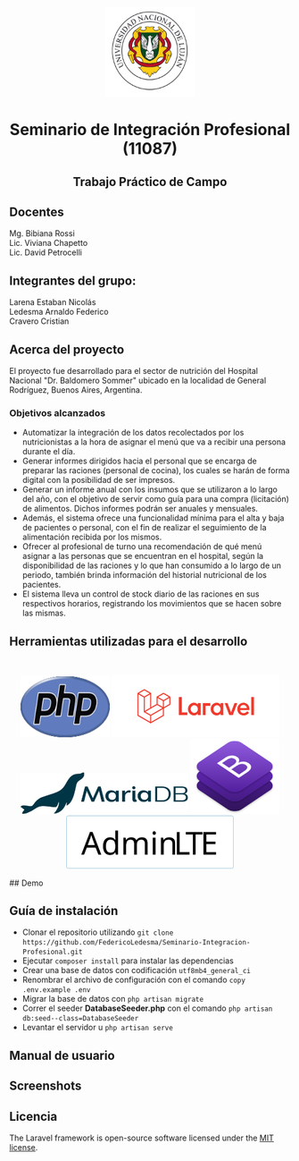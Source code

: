 <p align="center">
 <img src="images/unlu_logo.png" alt="Logo" width="160" height="160">
  <h1 align="center">Seminario de Integración Profesional (11087)</h1>
  <h2 align="center">Trabajo Práctico de Campo</h2>   
</p>


## Docentes
Mg. Bibiana Rossi <br/>
Lic. Viviana Chapetto <br/>
Lic. David Petrocelli <br/>

## Integrantes del grupo:
Larena Estaban Nicolás <br/>
Ledesma Arnaldo Federico <br/>
Cravero Cristian <br/>

## Acerca del proyecto

El proyecto fue desarrollado para el sector de nutrición del Hospital Nacional "Dr. Baldomero Sommer" ubicado en la localidad de General Rodríguez, Buenos Aires, Argentina.


### Objetivos alcanzados

 - Automatizar la integración de los datos recolectados por los nutricionistas a la hora de asignar el menú que va a recibir una persona durante el día.
 - Generar informes dirigidos hacia el personal que se encarga de preparar las raciones (personal de cocina), los cuales se harán de forma digital con la posibilidad de ser impresos.
 - Generar un informe anual con los insumos que se utilizaron a lo largo del año, con el objetivo de servir como guía para una compra (licitación) de alimentos. Dichos informes podrán ser anuales y mensuales.
 -	Además, el sistema ofrece una funcionalidad mínima para el alta y baja de pacientes o personal, con el fin de realizar el seguimiento de la alimentación recibida por los mismos.
-	Ofrecer al profesional de turno una recomendación de qué menú asignar a las personas que se encuentran en el hospital, según la disponibilidad de las raciones y lo que han consumido a lo largo de un periodo, también brinda información del historial nutricional de los pacientes.
-	El sistema lleva un control de stock diario de las raciones en sus respectivos horarios, registrando los movimientos que se hacen sobre las mismas.

## Herramientas utilizadas para el desarrollo
<br/>
<p align="center">
<img src="images/new-php-logo.png" alt="Logo" width="160" height="110"></img>
<img src="images/laravel_logo.svg" alt="Logo" width="300"></img>
<img src="images/mariadb_logo.svg" alt="Logo" width="300"></img>
<img src="images/bootstrap_logo.png" alt="Logo" width="160"></img>
<img src="images/adminlte_logo.svg" alt="Logo" width="300"></img>
</p>
## Demo

## Guía de instalación

- Clonar el repositorio utilizando `git clone https://github.com/FedericoLedesma/Seminario-Integracion-Profesional.git`
- Ejecutar `composer install` para instalar las dependencias
- Crear una base de datos con codificación `utf8mb4_general_ci` 
- Renombrar el archivo de configuración con el comando `copy .env.example .env` 
- Migrar la base de datos con `php artisan migrate` 
- Correr el seeder **DatabaseSeeder.php** con el comando `php artisan db:seed--class=DatabaseSeeder`
- Levantar el servidor u `php artisan serve`


## Manual de usuario

## Screenshots

## Licencia

The Laravel framework is open-source software licensed under the [MIT license](https://opensource.org/licenses/MIT).
